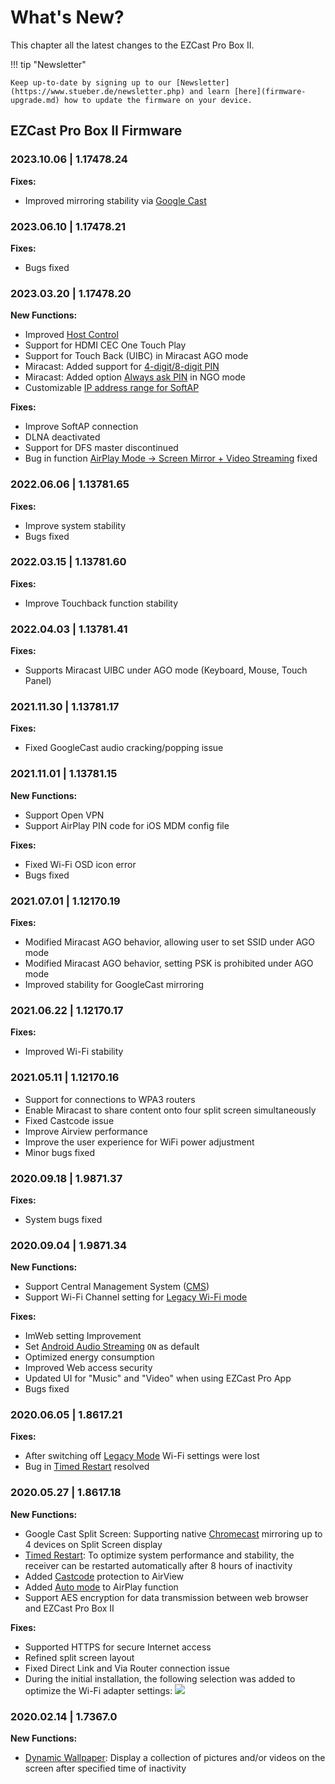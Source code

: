 # What's New?

This chapter all the latest changes to the EZCast Pro Box II.

!!! tip "Newsletter"

    Keep up-to-date by signing up to our [Newsletter](https://www.stueber.de/newsletter.php) and learn [here](firmware-upgrade.md) how to update the firmware on your device.

## EZCast Pro Box II Firmware

### 2023.10.06 | 1.17478.24

**Fixes:**

* Improved mirroring stability via [Google Cast](googlecast.md)

### 2023.06.10 | 1.17478.21

**Fixes:**

* Bugs fixed

### 2023.03.20 | 1.17478.20

**New Functions:**

* Improved [Host Control](ezcastproapp.md#hostcontrol)
* Support for HDMI CEC One Touch Play
* Support for Touch Back (UIBC) in Miracast AGO mode
* Miracast: Added support for [4-digit/8-digit PIN](securitycodes.md#miracast-pin)
* Miracast: Added option [Always ask PIN](securitycodes.md#miracast-pin) in NGO mode
* Customizable [IP address range for SoftAP](adv.settings.md#customsoftap)

**Fixes:**

* Improve SoftAP connection
* DLNA deactivated
* Support for DFS master discontinued
* Bug in function [AirPlay Mode -> Screen Mirror + Video Streaming](airplay.md#video-streamen-aktivieren) fixed

### 2022.06.06 | 1.13781.65

**Fixes:**

* Improve system stability
* Bugs fixed

### 2022.03.15 | 1.13781.60

**Fixes:**

* Improve Touchback function stability


### 2022.04.03 | 1.13781.41

**Fixes:**

* Supports Miracast UIBC under AGO mode (Keyboard, Mouse, Touch Panel)

### 2021.11.30 | 1.13781.17

**Fixes:**

* Fixed GoogleCast audio cracking/popping issue

### 2021.11.01 | 1.13781.15

**New Functions:**

* Support Open VPN
* Support AirPlay PIN code for iOS MDM config file

**Fixes:**

* Fixed Wi-Fi OSD icon error
* Bugs fixed

### 2021.07.01 | 1.12170.19

**Fixes:**

* Modified Miracast AGO behavior, allowing user to set SSID under AGO mode
* Modified Miracast AGO behavior, setting PSK is prohibited under AGO mode
* Improved stability for GoogleCast mirroring

### 2021.06.22 | 1.12170.17

**Fixes:**

* Improved Wi-Fi stability


### 2021.05.11 | 1.12170.16

* Support for connections to WPA3 routers
* Enable Miracast to share content onto four split screen simultaneously
* Fixed Castcode issue
* Improve Airview performance
* Improve the user experience for WiFi power adjustment
* Minor bugs fixed

### 2020.09.18 | 1.9871.37

**Fixes:**

* System bugs fixed

### 2020.09.04 | 1.9871.34

**New Functions:**

* Support Central Management System ([CMS](cms.md))
* Support Wi-Fi Channel setting for [Legacy Wi-Fi mode](adv.settings.md#legacymode)

**Fixes:**

* ImWeb setting Improvement
* Set [Android Audio Streaming](adv.settings.md#android-audio-streaming) `ON` as default
* Optimized energy consumption
* Improved Web access security
* Updated UI for "Music" and "Video" when using EZCast Pro App
* Bugs fixed

### 2020.06.05 | 1.8617.21

**Fixes:**

*  After switching off [Legacy Mode](adv.settings.md#legacymode) Wi-Fi settings were lost
*  Bug in [Timed Restart](adv.settings.md#timedrestart) resolved

### 2020.05.27 | 1.8617.18

**New Functions:**

*  Google Cast Split Screen: Supporting native [Chromecast](chromecast.md) mirroring up to 4 devices on Split Screen display
*  [Timed Restart](adv.settings.md#timedrestart): To optimize system performance and stability, the receiver can be restarted automatically after 8 hours of inactivity
*  Added [Castcode](castcode.md) protection to AirView
*  Added [Auto mode](adv.settings.md#AirPlayMode) to AirPlay function
*  Support AES encryption for data transmission between web browser and EZCast Pro Box II

**Fixes:**

*  Supported HTTPS for secure Internet access
*  Refined split screen layout
*  Fixed Direct Link and Via Router connection issue
*  During the initial installation, the following selection was added to optimize the Wi-Fi adapter settings:
   ![](/assets/img/wifi.land.selection.png)
   
### 2020.02.14 | 1.7367.0

**New Functions:**

* [Dynamic Wallpaper](dynamicwallpaper.md): Display a collection of pictures and/or videos on the screen after specified time of inactivity